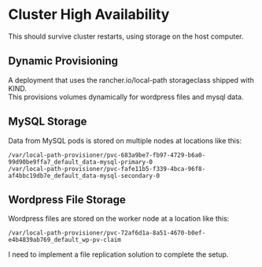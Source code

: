 # Cluster High Availability

This should survive cluster restarts, using storage on the host computer.

## Dynamic Provisioning

A deployment that uses the rancher.io/local-path storageclass shipped with KIND.\
This provisions volumes dynamically for wordpress files and mysql data.

## MySQL Storage

Data from MySQL pods is stored on multiple nodes at locations like this:

```text
/var/local-path-provisioner/pvc-683a9be7-fb97-4729-b6a0-99d90be9ffa7_default_data-mysql-primary-0
/var/local-path-provisioner/pvc-fafe11b5-f339-4bca-96f8-af4bbc19db7e_default_data-mysql-secondary-0
```

## Wordpress File Storage

Wordpress files are stored on the worker node at a location like this:

```text
/var/local-path-provisioner/pvc-72af6d1a-8a51-4670-b0ef-e4b4839ab769_default_wp-pv-claim
```

I need to implement a file replication solution to complete the setup.
